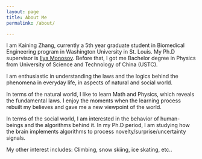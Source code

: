 ```yaml
---
layout: page
title: About Me
permalink: /about/

---
```


I am Kaining Zhang, currently a 5th year graduate student in Biomedical Engineering program in Washington University in St. Louis. My Ph.D supervisor is [Ilya Monosov](http://neurosci.wustl.edu/People/Faculty/ilya-monosov). Before that, I got me Bachelor degree in Physics from University of Science and Technology of China (USTC). 

I am enthusiastic in understanding the laws and the logics behind the phenomena in everyday life, in aspects of natural and social world. 

In terms of the natural world, I like to learn Math and Physics, which reveals the fundamental laws. I enjoy the moments when the learning process rebuilt my believes and gave me a new viewpoint of the world.

In terms of the social world, I am interested in the behavior of human-beings and the algorithms behind it. In my Ph.D period, I am studying how the brain implements algorithms to process novelty/surprise/uncertainty signals.

My other interest includes: Climbing, snow skiing, ice skating, etc..



